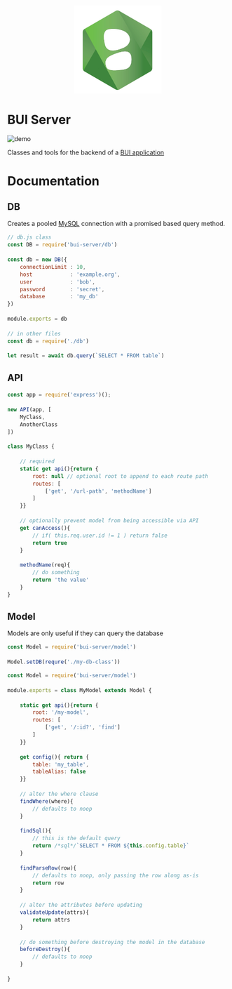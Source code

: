 <p align="center">
    <img width="200" src="./logo.png"/>
</p>

BUI Server
==================

![demo](https://img.shields.io/badge/Status-In_Development-blue)

Classes and tools for the backend of a [BUI application](https://github.com/kjantzer/bui)

# Documentation

## DB
Creates a pooled [MySQL](https://www.npmjs.com/package/mysql) connection with
a promised based query method.

```js
// db.js class
const DB = require('bui-server/db')

const db = new DB({
    connectionLimit : 10,
    host            : 'example.org',
    user            : 'bob',
    password        : 'secret',
    database        : 'my_db'
})

module.exports = db

// in other files
const db = require('./db')

let result = await db.query(`SELECT * FROM table`)
```

## API

```js
const app = require('express')();

new API(app, [
    MyClass,
    AnotherClass
])

class MyClass {

    // required
    static get api(){return {
        root: null // optional root to append to each route path
        routes: [
            ['get', '/url-path', 'methodName']
        ]
    }}

    // optionally prevent model from being accessible via API
    get canAccess(){ 
        // if( this.req.user.id != 1 ) return false
        return true
    }

    methodName(req){
        // do something
        return 'the value'
    }
}
```

## Model

Models are only useful if they can query the database

```js
const Model = require('bui-server/model')

Model.setDB(requre('./my-db-class'))
```

```js
const Model = require('bui-server/model')

module.exports = class MyModel extends Model {

    static get api(){return {
        root: '/my-model',
        routes: [
            ['get', '/:id?', 'find']
        ]
    }}

    get config(){ return {
        table: 'my_table',
        tableAlias: false
    }}

    // alter the where clause
    findWhere(where){
        // defaults to noop
    }

    findSql(){
        // this is the default query
        return /*sql*/`SELECT * FROM ${this.config.table}`
    }

    findParseRow(row){
        // defaults to noop, only passing the row along as-is
        return row
    }

    // alter the attributes before updating
    validateUpdate(attrs){
        return attrs
    }

    // do something before destroying the model in the database
    beforeDestroy(){
        // defaults to noop
    }

}
```